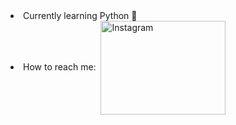 <li>
  <span>
  Currently learning Python 🐍
  </span>
</li>
<li>
  <span>
    How to reach me:&nbsp;
    <a href="https://www.instagram.com/var.iabile/">
      <img align="center" src="http://pixelartmaker-data-78746291193.nyc3.digitaloceanspaces.com/image/9cd12cf3979e388.png" alt="Instagram"  width="200" height="150">
    </a>
  </span>
</li>
<!--
**IreneVarisco/IreneVarisco** is a ✨ _special_ ✨ repository because its `README.md` (this file) appears on your GitHub profile.

Here are some ideas to get you started:

- 🔭 I’m currently working on ...
- 🌱 I’m currently learning ...
- 👯 I’m looking to collaborate on ...
- 🤔 I’m looking for help with ...
- 💬 Ask me about ...
- 📫 How to reach me: ...
- 😄 Pronouns: ...
- ⚡ Fun fact: ...
-->
